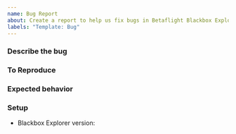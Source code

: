 ```yaml
---
name: Bug Report
about: Create a report to help us fix bugs in Betaflight Blackbox Explorer
labels: "Template: Bug"
---
```

<!-- This is a template that you must fill. If not, the message will be closed. So don't erase any subtitle in this template (they start with ###)
and complete all of them -->

### Describe the bug
<!-- A clear and concise description of what the bug is. -->

### To Reproduce
<!-- Steps to reproduce the behavior -->

### Expected behavior
<!-- A clear and concise description of what you expected to happen. -->

### Setup
<!-- Specify the version of Betaflight Blackbox Explorer (as displayed in the app) -->
- Blackbox Explorer version:

<!-- If this bug is related to a blackbox log please post it here -->

<!-- Add any other context about the problem that you think might be relevant here. -->
